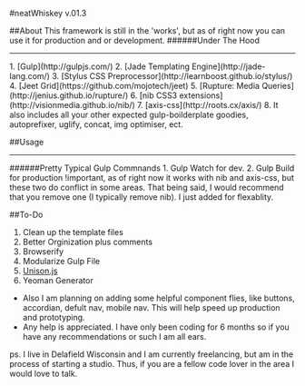 #neatWhiskey v.01.3

##About
This framework is still in the 'works', but as of right now you can use it for production and or development.
######Under The Hood
<hr />
1. [Gulp](http://gulpjs.com/)
2. [Jade Templating Engine](http://jade-lang.com/)
3. [Stylus CSS Preprocessor](http://learnboost.github.io/stylus/)
4. [Jeet Grid](https://github.com/mojotech/jeet)
5. [Rupture: Media Queries](http://jenius.github.io/rupture/)
6. [nib CSS3 extensions](http://visionmedia.github.io/nib/)
7. [axis-css](http://roots.cx/axis/)
8. It also includes all your other expected gulp-boilderplate goodies, autoprefixer, uglify, concat, img optimiser, ect.


##Usage
<hr />
######Pretty Typical Gulp Commnands
1. Gulp Watch for dev.
2. Gulp Build for production
!important, as of right now it works with nib and axis-css, but these two do conflict in some areas. That being said, I would recommend that you remove one (I typically remove nib). I just added for flexablity.


##To-Do
1. Clean up the template files
2. Better Orginization plus comments
3. Browserify
4. Modularize Gulp File
5. [Unison.js](http://bjork24.github.io/Unison/)
6. Yeoman Generator

- Also I am planning on adding some helpful component flies, like buttons, accordian, defult nav, mobile nav. This will help speed up production and prototyping. 
- Any help is appreciated. I have only been coding for 6 months so if you have any recommendations or such I am all ears.


ps. I live in Delafield Wisconsin and I am currently freelancing, but am in the process of starting a studio. Thus, if you are a fellow code lover in the area I would love to talk. 
